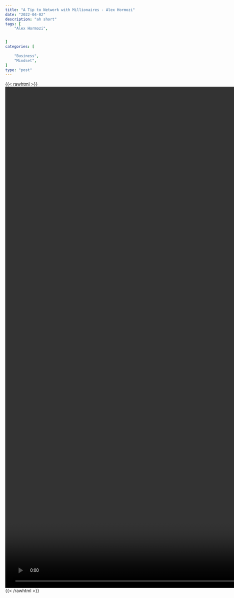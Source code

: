 ```yaml
---
title: "A Tip to Network with Millionaires - Alex Hormozi"
date: "2022-04-02"
description: "ah short"
tags: [
    "Alex Hormozi",


]
categories: [
    
    "Business",
    "Mindset",
]
type: "post"
---
```

{{< rawhtml >}}
    <video style="height:40vh;width:auto" overflow="hidden" controls>
        <source src="https://clips.dev00ps.com/Alex%20Hormozi/1%20Tip%20to%20Network%20with%20Millionaires%20No%20One%20Will%20Tell%20You.mp4" type="video/mp4"> 
    </video>
{{< /rawhtml >}}